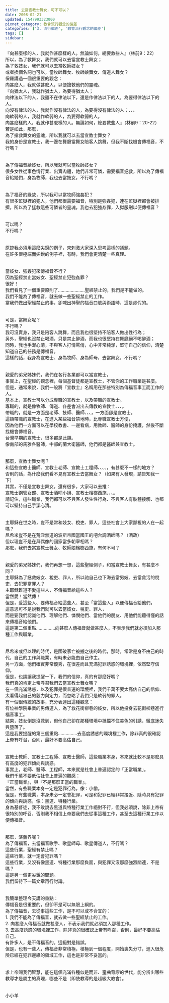 ```yaml
---
title: 去當宣教士舞女，可不可以？
date: 2008-02-21
updated: 1547993323000
pixnet_category: 教會流行觀念的偏差
categories: ['3. 流行偏差', '教會流行觀念的偏差']
tags: []
sidebar: 
---
```


<p>『向甚麼樣的人，我就作甚麼樣的人。無論如何，總要救些人』（林前9：22）<br/>所以，為了救舞女，我們就可以去當宣教士舞女；<br/>為了救妓女，我們就可以去當牧師妓女？<br/>或者換個名詞也可以，當牧師舞女、牧師娘舞女、傳道人舞女？<br/><!--more-->保羅講過一個很重要的觀念：<br/>向甚麼人，我就做甚麼人，以便搶救他們的靈魂。<br/>『向猶太人，我就作猶太人，為要得猶太人；<br/>向律法以下的人，我雖不在律法以下，還是作律法以下的人，為要得律法以下的人。<br/>向沒有律法的人，我就作沒有律法的人，為要得沒有律法的人；、、、<br/>向軟弱的人，我就作軟弱的人，為要得軟弱的人。<br/>向甚麼樣的人，我就作甚麼樣的人。無論如何，總要救些人』（林前9：20-22）<br/>若是如此，那麼，<br/>為了搶救舞女的靈魂，所以我就可以去當宣教士舞女？<br/>我的身份是宣教士，我一邊在舞廳當舞女陪客人跳舞，但我不斷找機會傳福音，不行嗎？<br/> <br/><br/>為了傳福音給妓女，所以我就可以當牧師妓女？<br/>很多女性從事色情行業、出賣肉體，她們非常可憐，需要福音拯救，所以為了傳福音給她們，身為牧師，我也去當妓女，不行嗎？<br/><br/><br/>為了福音的緣故，所以我可以當牧師強姦犯？<br/>有很多監獄裡的犯人，他們都很需要福音，特別是強姦犯，連在監獄裡都會被排擠，所以為了拯救這些可憐者的靈魂，我也去犯強姦罪，入獄服刑以便傳福音？<br/><br/><br/>可以嗎？<br/>不行嗎？<br/><br/><br/>原諒我必須用這麼尖銳的例子，來刺激大家深入思考這樣的議題。<br/>在許多很極端而尖銳的例子裡，有時，我們會更清楚一些真理。<br/><br/><br/>當妓女、強姦犯來傳福音不行？<br/>因為聖經禁止當妓女、聖經禁止犯強姦罪？<br/>很好！<br/>我們看見了一個重要原則了…………………聖經禁止的，我們是不能做的。<br/>我們不能為了傳福音，就去做一些聖經禁止的工作。<br/>當我們做出聖經禁止的事，卻喊出神聖的福音口號與術語時，這是虛假的。<br/><br/><br/>可是，當舞女呢？<br/>不行嗎？<br/>我可沒賣身，我只是陪客人跳舞，而且我也很堅持不陪客人做出性行為；<br/>另外，聖經也沒禁止喝酒，只是禁止醉酒，而我也很堅持在舞廳絕不喝醉酒；<br/>同時，我也手潔心清，不與客人打情罵俏，心中非常純潔，堅守自己的信仰，清楚知道自己的任務是傳福音。<br/>這樣的話，我身為宣教士、身為牧師、身為師母，去當舞女，不行嗎？<br/><br/><br/>親愛的弟兄姊妹們，我們在各行各業都可以當宣教士，<br/>事實上，在聖經的觀念裡，每個基督徒都是宣教士，不管你的工作職業是甚麼。<br/>但是，通常來說，我們一般將『宣教士』名稱用在那些特別為傳福音事工而工作的人。<br/>基本上，宣教士可以分成專職的宣教士，以及帶職的宣教士。<br/>專職的，就是像牧師、傳道、各差會派出去傳教的宣教士、、、。<br/>帶職的，就是一方面是老師、技師、醫師、、、，一方面卻是宣教士。<br/>這類帶職的宣教士，在進入某些福音禁地時，比專職宣教士方便，<br/>因為他們一方面可以在學校教書、一邊看病，用教師、醫師的身份掩護，然後不斷找機會傳福音。<br/>台灣早期的宣教士，很多都是此類。<br/>像南部的馬雅各醫師，中部的蘭大衛醫師，他們都是醫師兼宣教士。<br/><br/><br/>那麼，宣教士舞女呢？<br/>和這些宣教士醫師、宣教士老師、宣教士工程師、、、、，有甚麼不一樣的地方？<br/>否則的話，為什麼我們看不見有宣教士去當舞女？（如果有人發現，請告知我一下）<br/>其實，不僅是宣教士舞女，還有很多，大家可以去推：<br/>宣教士鋼管女郎、宣教士酒吧小姐、宣教士檳榔西施、、、。<br/>請記住，這些職業，我們都可以不與客人發生性行為、不與客人有肢體接觸、也都可以堅持自己手潔心清。<br/><br/><br/>主耶穌在世之時，豈不是常和妓女、稅吏、罪人，這些社會上大家鄙視的人在一起嗎？<br/>尼希米豈不是在荒淫無道的波斯帝國當國王的吧台調酒師嗎？（酒政）<br/>但以理豈不是在拜偶像的國家當多朝宰相嗎？<br/>那麼，我們去當宣教士舞女、牧師娘檳榔西施，有何不可？<br/><br/><br/>親愛的弟兄姊妹們，我們再想一想，這些聖經例子，和當宣教士舞女，有甚麼不同？<br/>主耶穌為了拯救妓女、稅吏、罪人，所以祂自己也下海去當男妓、去當貪污的稅吏、去犯罪當罪人？<br/>主耶穌難道不愛這些人，不傳福音給這些人？<br/>當然愛！當然傳！<br/>但是，愛這些人、要傳福音給這些人、甚至「當這些人」以便傳福音給他們，<br/>這意思可不是說我們就可以去當妓女、稅吏、罪人，<br/>而是要我們認識他們、理解他們、憐憫他們、當他們的朋友、用他們能聽得懂的話來傳福音給他們。<br/>這是第二個重點……………向甚麼人傳福音就做甚麼人，不表示我們就必須加入那種工作與職業。<br/><br/><br/>尼希米或但以理的時代，是國破家亡被擄之後的時代，那時，常常是身不由己的時代，自己的工作與職業，有時未必能由自己作主。<br/>另一方面，他們確實非常優秀，在很差而且充滿犯罪誘惑的環境裡，依然堅守信仰。<br/>但是，也請讓我提醒一下，我們的信仰，真的有那麼好嗎？<br/>我們真的肯定上帝呼召我們去當宣教士舞女嗎？<br/>在一個充滿誘惑，以及犯罪是很普遍的環境裡，我們千萬不要太高估自己的信仰、太看得起自己的毅力與定力，而忽略了我們只是軟弱的罪人。<br/>有一個很傳統的故事，充分表達出這種觀念：<br/>有位神學院畢業的男傳道人，為了救花街柳巷的妓女，所以他投身去花街柳巷進行福音事工。<br/>結果，妓女倒是沒救到，但他自己卻在那種環境中抵擋不住美色的引誘，徹底迷失與墮落了。<br/>這是我要提醒的第三個重點……………去高度誘惑的環境裡工作，除非真的很確認上帝有呼召，否則，最好不要高估自己。<br/><br/><br/>宣教士教師、宣教士工程師、宣教士醫師，這些職業本身，本來就比較不是那麼具有高度的犯罪傾向與誘惑。<br/>事實上，老師、醫師、工程師，本來就是社會上普遍認定的「正當職業」。<br/>我們千萬不要低估社會上普遍的觀感：<br/>『正當職業』，與『不是那麼正當的職業』。<br/>當然，有些職業本身一定是犯罪行為，像：小偷。<br/>但是，有些職業，本身未必一定會犯罪，可是和犯罪已經非常接近、隨時具有犯罪的傾向與誘惑，像：黑道、特種行業。<br/>身為基督徒，我不敢說去黑道與特種行業工作絕對不行，但我必須說，除非上帝有很特別的呼召，否則我不相信上帝要我們去從事這種工作，甚至去這種行業工作以便傳福音。<br/><br/><br/>那麼，演藝界呢？<br/>為了傳福音，去當福音歌手、歌星師母、歌星傳道人，不行嗎？<br/>這些行業，聖經有禁止嗎？<br/>這些行業，就一定會犯罪嗎？<br/>這些行業，又沒有像黑道、特種行業那麼負面，與犯罪又沒那麼強烈關連，不是嗎？<br/>這是另一個更尖銳的問題。<br/>我們留待下一篇文章再行討論。<br/><br/><br/>我簡單整理今天講的重點：<br/>傳福音是很重要的，但卻不是可以無限上綱的。<br/>為了傳福音，去從事這些工作，是不可以或不合宜的：<br/>1.	我們不能為了傳福音，就去做一些聖經禁止的工作。<br/>2.	向甚麼人傳福音就做甚麼人，不表示我們就必須加入那種工作。<br/>3.	去高度誘惑的環境裡工作，除非真的很確認上帝有呼召，否則，最好不要高估自己。<br/>有許多人，是不傳福音的。這絕對是錯誤。<br/>但是，也有一些人，傳福音非常積極，積極到一個程度，開始喪失分寸，進入很危險已經在犯罪邊緣的領域工作，這也是非常不妥當的。<br/><br/><br/>求上帝賜我們智慧，能在這個充滿各種似是而非、歪曲背謬的世代，能分辨出哪些教導才是屬主的真理，哪些不是（即使教導的是超級大教會）。<br/><br/><br/>小小羊<br/><br/></p><p> </p><br/><br/><br/>